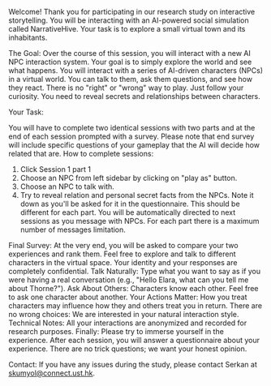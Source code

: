 Welcome!
Thank you for participating in our research study on interactive storytelling. You will be interacting with an AI-powered social simulation called NarrativeHive. Your task is to explore a small virtual town and its inhabitants.

The Goal: Over the course of this session, you will interact with a new AI NPC interaction system. Your goal is to simply explore the world and see what happens. You will interact with a series of AI-driven characters (NPCs) in a virtual world. You can talk to them, ask them questions, and see how they react. There is no "right" or "wrong" way to play. Just follow your curiosity. You need to reveal secrets and relationships between characters. 

Your Task:

You will have to complete two identical sessions with two parts and at the end of each session prompted with a survey. Please note that end survey will include specific questions of your gameplay that the AI will decide how related that are.
How to complete sessions:
1. Click Session 1 part 1
2. Choose an NPC from left sidebar by clicking on "play as" button.
3. Choose an NPC to talk with.
4. Try to reveal relation and personal secret facts from the NPCs. Note it down as you'll be asked for it in the questionnaire. This should be different for each part. 
You will be automatically directed to next sessions as you message with NPCs. For each part there is a maximum number of messages limitation.

Final Survey: At the very end, you will be asked to compare your two experiences and rank them.
Feel free to explore and talk to different characters in the virtual space.
Your identity and your responses are completely confidential.
Talk Naturally: Type what you want to say as if you were having a real conversation (e.g., "Hello Elara, what can you tell me about Thorne?").
Ask About Others: Characters know each other. Feel free to ask one character about another.
Your Actions Matter: How you treat characters may influence how they and others treat you in return.
There are no wrong choices: We are interested in your natural interaction style.
Technical Notes:
All your interactions are anonymized and recorded for research purposes.
Finally:
Please try to immerse yourself in the experience. After each session, you will answer a questionnaire about your experience. There are no trick questions; we want your honest opinion.

Contact:
If you have any issues during the study, please contact Serkan at skumyol@connect.ust.hk.
